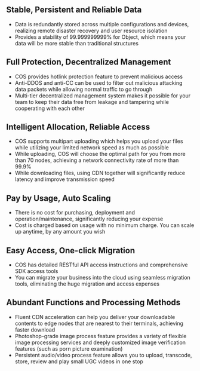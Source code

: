 ## Stable, Persistent and Reliable Data

- Data is redundantly stored across multiple configurations and devices, realizing remote disaster recovery and user resource isolation
- Provides a stability of 99.999999999% for Object, which means your data will be more stable than traditional structures

## Full Protection, Decentralized Management
- COS provides hotlink protection feature to prevent malicious access
- Anti-DDOS and anti-CC can be used to filter out malicious attacking data packets while allowing normal traffic to go through
- Multi-tier decentralized management system makes it possible for your team to keep their data free from leakage and tampering while cooperating with each other

## Intelligent Allocation, Reliable Access
- COS supports multipart uploading which helps you upload your files while utilizing your limited network speed as much as possible
- While uploading, COS will choose the optimal path for you from more than 70 nodes, achieving a network connectivity rate of more than 99.9%
- While downloading files, using CDN together will significantly reduce latency and improve transmission speed

## Pay by Usage, Auto Scaling

- There is no cost for purchasing, deployment and operation/maintenance, significantly reducing your expense
- Cost is charged based on usage with no minimum charge. You can scale up anytime, by any amount you wish


## Easy Access, One-click Migration

- COS has detailed RESTful API access instructions and comprehensive SDK access tools
- You can migrate your business into the cloud using seamless migration tools, eliminating the huge migration and access expenses

## Abundant Functions and Processing Methods

- Fluent CDN acceleration can help you deliver your downloadable contents to edge nodes that are nearest to their terminals, achieving faster download
- Photoshop-grade image process feature provides a variety of flexible image processing services and deeply customized image verification features (such as porn picture examination)
- Persistent audio/video process feature allows you to upload, transcode, store, review and play small UGC videos in one stop


